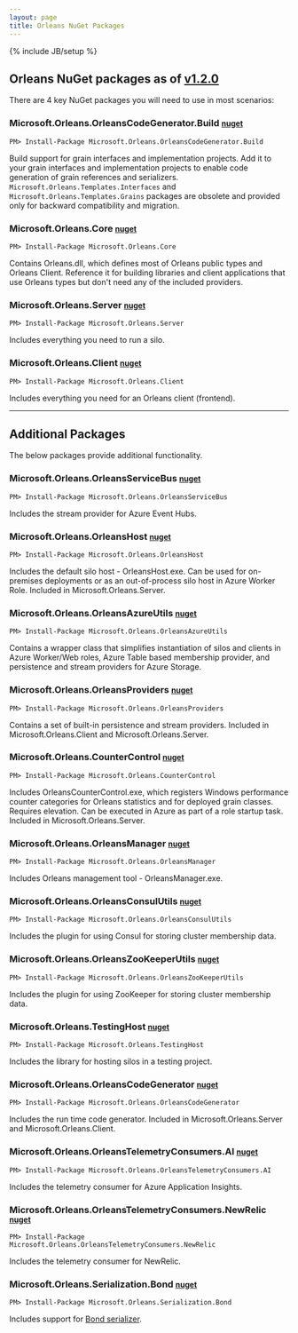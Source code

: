 ```yaml
---
layout: page
title: Orleans NuGet Packages
---
```

{% include JB/setup %}


## Orleans NuGet packages as of [v1.2.0](https://github.com/dotnet/orleans/releases/tag/v1.2.0)

There are 4 key NuGet packages you will need to use in most scenarios:

### Microsoft.Orleans.OrleansCodeGenerator.Build <small>[nuget](http://www.nuget.org/packages/Microsoft.Orleans.OrleansCodeGenerator.Build/)</small>

```
PM> Install-Package Microsoft.Orleans.OrleansCodeGenerator.Build 
```

Build support for grain interfaces and implementation projects. Add it to your grain interfaces and implementation projects to enable code generation of grain references and serializers. `Microsoft.Orleans.Templates.Interfaces` and `Microsoft.Orleans.Templates.Grains` packages are obsolete and provided only for backward compatibility and migration.

### Microsoft.Orleans.Core <small>[nuget](http://www.nuget.org/packages/Microsoft.Orleans.Core/)</small>

```
PM> Install-Package Microsoft.Orleans.Core
```

Contains Orleans.dll, which defines most of Orleans public types and Orleans Client. Reference it for building libraries and client applications that use Orleans types but don't need any of the included providers.

### Microsoft.Orleans.Server <small>[nuget](http://www.nuget.org/packages/Microsoft.Orleans.Server/)</small>

```
PM> Install-Package Microsoft.Orleans.Server
```

Includes everything you need to run a silo.


### Microsoft.Orleans.Client <small>[nuget](http://www.nuget.org/packages/Microsoft.Orleans.Client/)</small>

```
PM> Install-Package Microsoft.Orleans.Client
```

Includes everything you need for an Orleans client (frontend).

---

## Additional Packages

The below packages provide additional functionality.

### Microsoft.Orleans.OrleansServiceBus <small>[nuget](http://www.nuget.org/packages/Microsoft.Orleans.OrleansServiceBus/)</small>

```
PM> Install-Package Microsoft.Orleans.OrleansServiceBus
```
Includes the stream provider for Azure Event Hubs.

### Microsoft.Orleans.OrleansHost <small>[nuget](http://www.nuget.org/packages/Microsoft.Orleans.OrleansHost/)</small>

```
PM> Install-Package Microsoft.Orleans.OrleansHost
```
Includes the default silo host - OrleansHost.exe. Can be used for on-premises deployments or as an out-of-process silo host in Azure Worker Role. Included in Microsoft.Orleans.Server.

### Microsoft.Orleans.OrleansAzureUtils <small>[nuget](http://www.nuget.org/packages/Microsoft.Orleans.OrleansAzureUtils/)</small>

```
PM> Install-Package Microsoft.Orleans.OrleansAzureUtils
```
Contains a wrapper class that simplifies instantiation of silos and clients in Azure Worker/Web roles, Azure Table based membership provider, and persistence and stream providers for Azure Storage.


### Microsoft.Orleans.OrleansProviders <small>[nuget](http://www.nuget.org/packages/Microsoft.Orleans.OrleansProviders/)</small>

```
PM> Install-Package Microsoft.Orleans.OrleansProviders
```
Contains a set of built-in persistence and stream providers. Included in Microsoft.Orleans.Client and Microsoft.Orleans.Server.

### Microsoft.Orleans.CounterControl <small>[nuget](http://www.nuget.org/packages/Microsoft.Orleans.CounterControl/)</small>

```
PM> Install-Package Microsoft.Orleans.CounterControl
```
Includes OrleansCounterControl.exe, which registers Windows performance counter categories for Orleans statistics and for deployed grain classes. Requires elevation. Can be executed in Azure as part of a role startup task. Included in Microsoft.Orleans.Server.

### Microsoft.Orleans.OrleansManager <small>[nuget](http://www.nuget.org/packages/Microsoft.Orleans.OrleansManager/)</small>

```
PM> Install-Package Microsoft.Orleans.OrleansManager
```
Includes Orleans management tool - OrleansManager.exe.

### Microsoft.Orleans.OrleansConsulUtils <small>[nuget](http://www.nuget.org/packages/Microsoft.Orleans.OrleansConsulUtils/)</small>

```
PM> Install-Package Microsoft.Orleans.OrleansConsulUtils
```
Includes the plugin for using Consul for storing cluster membership data.

### Microsoft.Orleans.OrleansZooKeeperUtils <small>[nuget](http://www.nuget.org/packages/Microsoft.Orleans.OrleansZooKeeperUtils/)</small>

```
PM> Install-Package Microsoft.Orleans.OrleansZooKeeperUtils
```
Includes the plugin for using ZooKeeper for storing cluster membership data.

### Microsoft.Orleans.TestingHost <small>[nuget](http://www.nuget.org/packages/Microsoft.Orleans.TestingHost/)</small>

```
PM> Install-Package Microsoft.Orleans.TestingHost
```
Includes the library for hosting silos in a testing project.

### Microsoft.Orleans.OrleansCodeGenerator <small>[nuget](http://www.nuget.org/packages/Microsoft.Orleans.OrleansCodeGenerator/)</small>

```
PM> Install-Package Microsoft.Orleans.OrleansCodeGenerator
```
Includes the run time code generator. Included in Microsoft.Orleans.Server and Microsoft.Orleans.Client.

### Microsoft.Orleans.OrleansTelemetryConsumers.AI <small>[nuget](http://www.nuget.org/packages/Microsoft.Orleans.OrleansTelemetryConsumers.AI/)</small>

```
PM> Install-Package Microsoft.Orleans.OrleansTelemetryConsumers.AI
```
Includes the telemetry consumer for Azure Application Insights.

### Microsoft.Orleans.OrleansTelemetryConsumers.NewRelic <small>[nuget](http://www.nuget.org/packages/Microsoft.Orleans.OrleansTelemetryConsumers.NewRelic/)</small>

```
PM> Install-Package Microsoft.Orleans.OrleansTelemetryConsumers.NewRelic
```
Includes the telemetry consumer for NewRelic.

### Microsoft.Orleans.Serialization.Bond <small>[nuget](http://www.nuget.org/packages/Microsoft.Orleans.Serialization.Bond/)</small>

```
PM> Install-Package Microsoft.Orleans.Serialization.Bond
```
Includes support for [Bond serializer](https://github.com/microsoft/bond).


